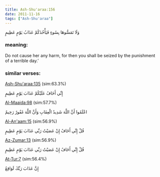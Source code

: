 ```yaml
---
title: Ash-Shu'araa:156
date: 2011-11-16
tags: ["Ash-Shu'araa"]
---
```

وَلَا تَمَسُّوهَا بِسُوءٍ فَيَأْخُذَكُمْ عَذَابُ يَوْمٍ عَظِيمٍ
### meaning: 
Do not cause her any harm, for then you shall be seized by the punishment of a terrible day.’
### similar verses: 

[Ash-Shu'araa:135](/26/135) (sim:63.3%)

إِنِّي أَخَافُ عَلَيْكُمْ عَذَابَ يَوْمٍ عَظِيمٍ

[Al-Maaida:98](/5/98) (sim:57.7%)

اعْلَمُوا أَنَّ اللَّهَ شَدِيدُ الْعِقَابِ وَأَنَّ اللَّهَ غَفُورٌ رَحِيمٌ

[Al-An'aam:15](/6/15) (sim:56.9%)

قُلْ إِنِّي أَخَافُ إِنْ عَصَيْتُ رَبِّي عَذَابَ يَوْمٍ عَظِيمٍ

[Az-Zumar:13](/39/13) (sim:56.9%)

قُلْ إِنِّي أَخَافُ إِنْ عَصَيْتُ رَبِّي عَذَابَ يَوْمٍ عَظِيمٍ

[At-Tur:7](/52/7) (sim:56.4%)

إِنَّ عَذَابَ رَبِّكَ لَوَاقِعٌ
